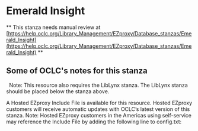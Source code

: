 # Emerald Insight
** This stanza needs manual review at [https://help.oclc.org/Library_Management/EZproxy/Database_stanzas/Emerald_Insight](https://help.oclc.org/Library_Management/EZproxy/Database_stanzas/Emerald_Insight) **

## Some of OCLC's notes for this stanza

&nbsp; Note:&nbsp;This resource also requires the LibLynx stanza. The LibLynx stanza should be placed below the stanza above.

A Hosted EZproxy Include File is available for this resource. Hosted EZproxy customers will receive automatic updates with OCLC&rsquo;s latest version of this stanza. Note: Hosted EZproxy customers in the Americas using self-service may reference the Include File by adding the following line to config.txt:

&nbsp;
